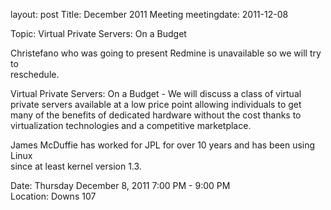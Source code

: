 layout: post
Title: December 2011 Meeting
meetingdate: 2011-12-08

Topic: Virtual Private Servers: On a Budget                                    
                                                                             
Christefano who was going to present Redmine is unavailable so we will try to  
reschedule.                                                                    
                                                                             
Virtual Private Servers: On a Budget - We will discuss a class of virtual      
private servers available at a low price point allowing individuals to get     
many of the benefits of dedicated hardware without the cost thanks to          
virtualization technologies and a competitive marketplace.                     
                                                                             
James McDuffie has worked for JPL for over 10 years and has been using Linux   
since at least kernel version 1.3.                                             
                                                                             
Date: Thursday December 8, 2011 7:00 PM - 9:00 PM                                
Location: Downs 107                                         
